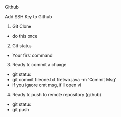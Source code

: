 Github

Add SSH Key to Github

1. Git Clone
- do this once

2. Git status
- Your first command

3. Ready to commit a change
- git status
- git commit fileone.txt filetwo.java -m 'Commit Msg'
- if you ignore cmt msg, it'll open vi

4. Ready to push to remote repository (github)
- git status
- git push
